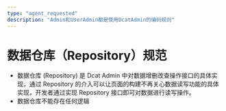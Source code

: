 ```yaml
---
type: "agent_requested"
description: "Admin和UserAdmin都是使用DcatAdmin的编码规则"
---
```

# 数据仓库（Repository）规范
- 数据仓库 (Repository) 是 Dcat Admin 中对数据增删改查操作接口的具体实现，通过 Repository 的介入可以让页面的构建不再关心数据读写功能的具体实现，开发者通过实现 Repository 接口即可对数据进行读写操作。
- 数据仓库不能存在任何逻辑